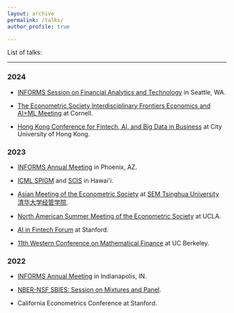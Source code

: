 ```yaml
---
layout: archive
permalink: /talks/
author_profile: true

---
```


List of talks:

------
### 2024

* [INFORMS Session on Financial Analytics and Technology](https://submissions.mirasmart.com/InformsAnnual2024/Itinerary/EventDetail.aspx?evt=853) in Seattle, WA.

* [The Econometric Society Interdisciplinary Frontiers Economics and AI+ML Meeting](https://www.econometricsociety.org/regional-activities/schedule/2024/08/13/2024-ESIFEconomics-and-AIML-Meeting#logistics) at Cornell.

* [Hong Kong Conference for Fintech, AI, and Big Data in Business](https://cityuhkfintech.com/) at City University of Hong Kong.

### 2023

* [INFORMS Annual Meeting](https://events.rdmobile.com/Sessions/Details/1911002) in Phoenix, AZ.

* [ICML SPIGM](https://spigmworkshop.github.io/) and [SCIS](https://sites.google.com/view/scis-workshop-23/home?authuser=0) in Hawai'i.

* [Asian Meeting of the Econometric Society](https://www.51xueshuo.com/#/2023ames) at [SEM Tsinghua University 清华大学经管学院](https://www.sem.tsinghua.edu.cn/en/).

* [North American Summer Meeting of the Econometric Society](https://www.econometricsociety.org/regional-activities/schedule/2023/06/22/2023-North-American-Summer-Meeting-NASM-Los-Angeles-CA#home) at UCLA.

* [AI in Fintech Forum](https://fintech.stanford.edu/events/conferences/ai-fintech-forum-2023) at Stanford.

* [11th Western Conference on Mathematical Finance](https://sites.google.com/berkeley.edu/11th-western-conference-on-mat) at UC Berkeley.

### 2022

* [INFORMS Annual Meeting](https://www.abstractsonline.com/pp8/?__hstc=194041586.762f295e93961034a41049274ffef2ff.1665849846782.1665849846782.1665849846782.1&__hssc=194041586.1.1665849846782&__hsfp=1146172503&hsCtaTracking=025ee829-9db5-4f89-95dc-637573ec15db%7Cea016d7d-8b17-4156-8c3b-c1c801f2ba1f#!/10693/presentation/4792) in Indianapolis, IN. 

* [NBER-NSF SBIES: Session on Mixtures and Panel](https://papers.ssrn.com/sol3/papers.cfm?abstract_id=4315891).

* California Econometrics Conference at Stanford.
